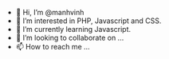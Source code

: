 - 👋 Hi, I’m @manhvinh
- 👀 I’m interested in PHP, Javascript and CSS.
- 🌱 I’m currently learning Javascript.
- 💞️ I’m looking to collaborate on ...
- 📫 How to reach me ...

<!---
manhvinh/manhvinh is a ✨ special ✨ repository because its `README.md` (this file) appears on your GitHub profile.
You can click the Preview link to take a look at your changes.
--->
